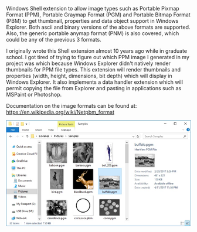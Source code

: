 Windows Shell extension to allow image types such as Portable Pixmap Format (PPM), Portable Graymap Format (PGM) and Portable Bitmap Format (PBM) to get thumbnail, properties and data object support in Windows Explorer.  Both ascii and binary versions of the above formats are supported.  Also, the generic portable anymap format (PNM) is also covered, which could be any of the previous 3 formats.

I originally wrote this Shell extension almost 10 years ago while in graduate school.  I got tired of trying to figure out which PPM image I generated in my project was which because Windows Explorer didn't natively render thumbnails for PPM file types.  This extension will render thumbnails and properties (width, height, dimensions, bit depth) which will display in Windows Explorer.  It also implements a data handler extension which will permit copying the file from Explorer and pasting in applications such as MSPaint or Photoshop.  

Documentation on the image formats can be found at: https://en.wikipedia.org/wiki/Netpbm_format 

![Image description](/images/PIFShellExtensionDemo2.jpg)
